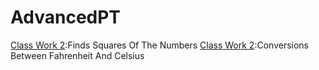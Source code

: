 # AdvancedPT
[Class Work 2](https://github.com/OzerBerkay/AdvancedPT/blob/master/Square.html):Finds Squares Of The Numbers
[Class Work 2](https://github.com/OzerBerkay/AdvancedPT/blob/master/temperature.html):Conversions Between Fahrenheit And Celsius
